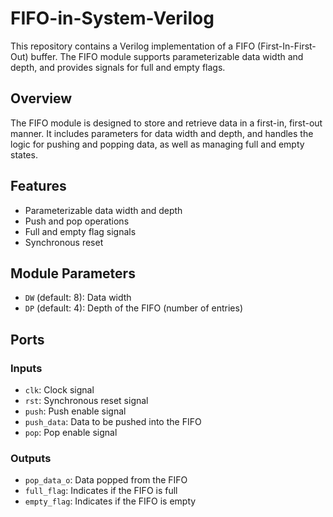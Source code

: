 # FIFO-in-System-Verilog
This repository contains a Verilog implementation of a FIFO (First-In-First-Out) buffer. The FIFO module supports parameterizable data width and depth, and provides signals for full and empty flags.

## Overview

The FIFO module is designed to store and retrieve data in a first-in, first-out manner. It includes parameters for data width and depth, and handles the logic for pushing and popping data, as well as managing full and empty states.

## Features

- Parameterizable data width and depth
- Push and pop operations
- Full and empty flag signals
- Synchronous reset

## Module Parameters

- `DW` (default: 8): Data width
- `DP` (default: 4): Depth of the FIFO (number of entries)

## Ports

### Inputs

- `clk`: Clock signal
- `rst`: Synchronous reset signal
- `push`: Push enable signal
- `push_data`: Data to be pushed into the FIFO
- `pop`: Pop enable signal

### Outputs

- `pop_data_o`: Data popped from the FIFO
- `full_flag`: Indicates if the FIFO is full
- `empty_flag`: Indicates if the FIFO is empty
